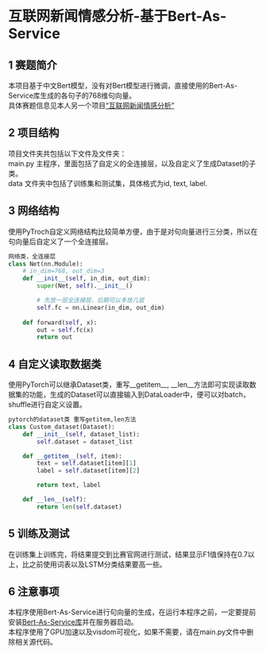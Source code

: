 # 互联网新闻情感分析-基于Bert-As-Service

## 1 赛题简介
本项目基于中文Bert模型，没有对Bert模型进行微调，直接使用的Bert-As-Service库生成的各句子的768维句向量。<br>
具体赛题信息见本人另一个项目[“互联网新闻情感分析”](https://github.com/DefuLi/Emotional-Analysis-of-Internet-News)<br>

## 2 项目结构
项目文件夹共包括以下文件及文件夹：<br>
main.py 主程序，里面包括了自定义的全连接层，以及自定义了生成Dataset的子类。<br>
data 文件夹中包括了训练集和测试集，具体格式为id, text, label.<br>

## 3 网络结构
使用PyTroch自定义网络结构比较简单方便，由于是对句向量进行三分类，所以在句向量后自定义了一个全连接层。<br>
```python
网络类，全连接层
class Net(nn.Module):
    # in_dim=768, out_dim=3
    def __init__(self, in_dim, out_dim):
        super(Net, self).__init__()

        # 先放一层全连接层，后期可以多放几层
        self.fc = nn.Linear(in_dim, out_dim)
    
    def forward(self, x):
        out = self.fc(x)
        return out
```

## 4 自定义读取数据类
使用PyTorch可以继承Dataset类，重写__getitem__, __len__方法即可实现读取数据集的功能，生成的Dataset可以直接输入到DataLoader中，便可以对batch， shuffle进行自定义设置。<br>
```python
pytorch的dataset类 重写getitem,len方法
class Custom_dataset(Dataset):
    def __init__(self, dataset_list):
        self.dataset = dataset_list

    def __getitem__(self, item):
        text = self.dataset[item][1]
        label = self.dataset[item][2]

        return text, label

    def __len__(self):
        return len(self.dataset)
```

## 5 训练及测试
在训练集上训练完，将结果提交到比赛官网进行测试，结果显示F1值保持在0.7以上，比之前使用词表以及LSTM分类结果要高一些。<br>

## 6 注意事项
本程序使用Bert-As-Service进行句向量的生成，在运行本程序之前，一定要提前安装[Bert-As-Service库](https://github.com/hanxiao/bert-as-service)并在服务器启动。<br>
本程序使用了GPU加速以及visdom可视化，如果不需要，请在main.py文件中删除相关源代码。<br>
